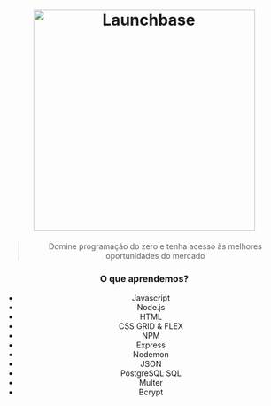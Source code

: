 <h1 align="center">
    <img alt="Launchbase" src="https://storage.googleapis.com/golden-wind/bootcamp-launchbase/logo.png" width="400px" />
</h1>
<blockquote align="center">Domine programação do zero e tenha acesso às melhores oportunidades do mercado</blockquote>

<h3 align="center">
  O que aprendemos?
</h3>


<ul align="center">
  <li>
    Javascript
  </li>
  <li>
    Node.js
  </li>
  <li>
    HTML
  </li>
   <li>
    CSS GRID & FLEX
  </li>
  <li>
    NPM
  </li>
  <li>
    Express
  </li>
   <li>
    Nodemon
  </li>
   <li>
    JSON
  </li>
   <li>
    PostgreSQL SQL
  </li>
   <li>
    Multer
  </li>
   <li>
    Bcrypt
  </li>
</ul>
